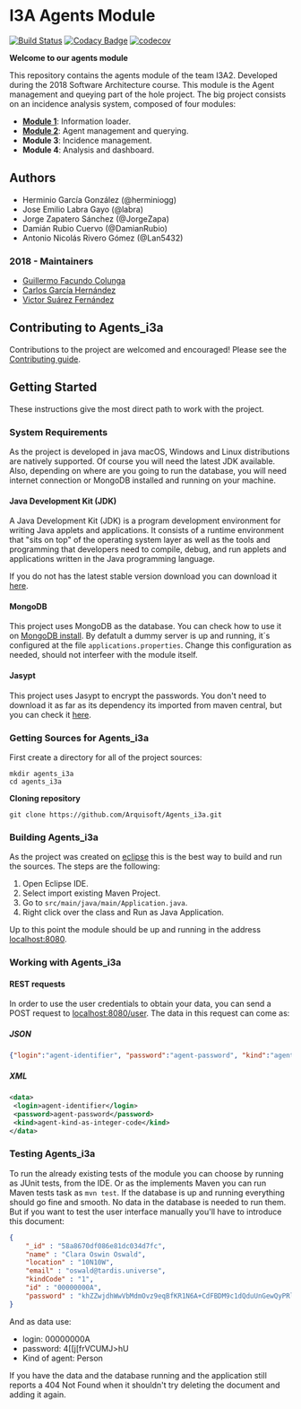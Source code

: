 # I3A Agents Module

[![Build Status](https://travis-ci.org/Arquisoft/Agents_i3a.svg?branch=master)](https://travis-ci.org/Arquisoft/Agents_i3a)
[![Codacy Badge](https://api.codacy.com/project/badge/Grade/0a5332a696ea4b06aa9f43a39f3f21f0)](https://www.codacy.com/app/jelabra/Agents_i3a?utm_source=github.com&amp;utm_medium=referral&amp;utm_content=Arquisoft/agents_i3a&amp;utm_campaign=Badge_Grade)
[![codecov](https://codecov.io/gh/Arquisoft/Agents_i3a/branch/master/graph/badge.svg)](https://codecov.io/gh/Arquisoft/Agents_i3a)

**Welcome to our agents module**
 
This repository contains the agents module of the team I3A2. Developed during the 2018 Software Architecture course. This module is the Agent management and queying part of the hole project. The big project consists on an incidence analysis system, composed of four modules:
 
- **[Module 1](https://github.com/Arquisoft/Loader_i3a)**: Information loader.
- **[Module 2](https://github.com/Arquisoft/Agents_i3a)**: Agent management and querying.
- **Module 3**: Incidence management.
- **Module 4**: Analysis and dashboard.

## Authors

- Herminio García González (@herminiogg)
- Jose Emilio Labra Gayo (@labra)
- Jorge Zapatero Sánchez (@JorgeZapa)
- Damián Rubio Cuervo (@DamianRubio)
- Antonio Nicolás Rivero Gómez (@Lan5432)

### 2018 - Maintainers
- [Guillermo Facundo Colunga](https://github.com/thewilly)
- [Carlos García Hernández](https://github.com/CarlosGarciaHdez)
- [Victor Suárez Fernández](https://github.com/ByBordex)

## Contributing to Agents_i3a
Contributions to the project are welcomed and encouraged! Please see the [Contributing guide](/CONTRIBUTING.md).

## Getting Started
These instructions give the most direct path to work with the project.

### System Requirements
As the project is developed in java macOS, Windows and Linux distributions are natively supported. Of course you will need the latest JDK available. Also, depending on where are you going to run the database, you will need internet connection or MongoDB installed and running on your machine.

#### Java Development Kit (JDK)
A Java Development Kit (JDK) is a program development environment for writing Java applets and applications. It consists of a runtime environment that "sits on top" of the operating system layer as well as the tools and programming that developers need to compile, debug, and run applets and applications written in the Java programming language.

If you do not has the latest stable version download you can download it [here](http://www.oracle.com/technetwork/java/javase/downloads).

#### MongoDB
This project uses MongoDB as the database. You can check how to use it on [MongoDB install](https://github.com/Arquisoft/participants_i2b/wiki/MongoDB). By defatult a dummy server is up and running, it´s configured at the file `applications.properties`. Change this configuration as needed, should not interfeer with the module itself.

#### Jasypt
This project uses Jasypt to encrypt the passwords. You don't need to download it as far as its dependency its imported from maven central, but you can check it [here](http://www.jasypt.org/).

### Getting Sources for Agents_i3a
First create a directory for all of the project sources:
```
mkdir agents_i3a
cd agents_i3a
```
**Cloning repository**
```
git clone https://github.com/Arquisoft/Agents_i3a.git
```

### Building Agents_i3a
As the project was created on [eclipse](https://www.eclipse.org) this is the best way to build and run the sources. The steps are the following:
1. Open Eclipse IDE.
2. Select import existing Maven Project.
3. Go to `src/main/java/main/Application.java`.
4. Right click over the class and Run as Java Application.

Up to this point the module should be up and running in the address [localhost:8080](http://localhost:8080).

### Working with Agents_i3a

#### REST requests
In order to use the user credentials to obtain your data, you can send a POST request to [localhost:8080/user](http://localhost:8080/user). The
data in this request can come as:
##### JSON
```json
{"login":"agent-identifier", "password":"agent-password", "kind":"agent-kind-as-integer-code"}
```

##### XML
```xml
<data>
 <login>agent-identifier</login>
 <password>agent-password</password>
 <kind>agent-kind-as-integer-code</kind>
</data>
```

### Testing Agents_i3a
To run the already existing tests of the module you can choose by running as JUnit tests, from the IDE. Or as the implements Maven you can run Maven tests task as `mvn test`. If the database is up and running everything should go fine and smooth. No data in the database is needed to run them. But if you want to test the
user interface manually you'll have to introduce this document: 
```json
{
    "_id" : "58a8670df086e81dc034d7fc",
    "name" : "Clara Oswin Oswald",
    "location" : "10N10W",
    "email" : "oswald@tardis.universe",
    "kindCode" : "1",
    "id" : "00000000A",
    "password" : "khZZwjdhWwVbMdmOvz9eqBfKR1N6A+CdFBDM9c1dQduUnGewQyPRlBxB4Q6wT7Cq"
}
```

And as data use:
 - login: 00000000A
 - password: 4[[j[frVCUMJ>hU
 - Kind of agent: Person

 If you have the data and the database running and the application still reports a 404 Not Found when it shouldn't
 try deleting the document and adding it again.
